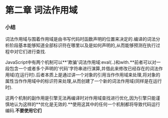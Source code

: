 # 第二章 词法作用域

###	小结

词法作用域与围着作用域是由书写代码时函数声明的位置来决定的.编译的词法分析阶段基本能够知道全部标识符在哪里以及是如何声明的,从而能够预测在执行过程中对它们进行查找.

JavaScript中有两个机制可以**'欺骗'词法作用域:eval(..)和with.**前者可以对一段包含一个或者多个声明的'代码'字符串进行演算,并借此来修改已经存在的词法作用域(在运行时).后者本质上是通过讲一个对象的引用当作作用域来处理,将对象的属性当作作用域中的标识符来处理,从而创建了一个新的词法作用域(同样是在运行时).

这两个机制的副作用是引擎无法再编译时对作用域查找进行优化,因为引擎只能谨慎地认为这样的**优化是无效的.**使用这其中的任何一个机制都将导致代码运行编码.**不要使用它们**



